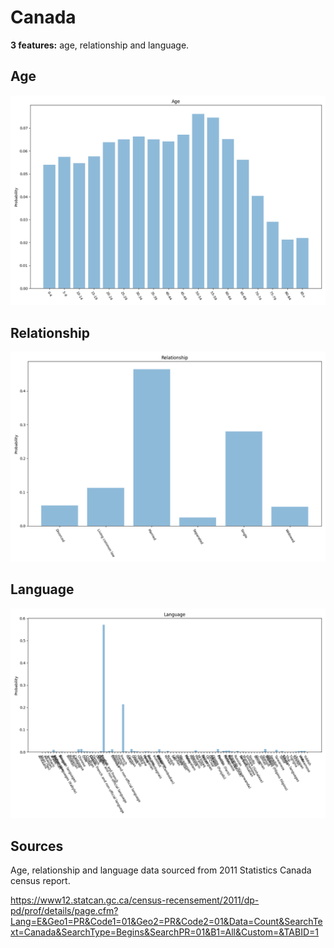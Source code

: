 # Canada
**3 features:** age, relationship and language.

## Age

![Age](img/age.png)

## Relationship

![Relationship](img/relationship.png)

## Language

![Language](img/language.png)

## Sources

Age, relationship and language data sourced from 2011 Statistics Canada census report.

https://www12.statcan.gc.ca/census-recensement/2011/dp-pd/prof/details/page.cfm?Lang=E&Geo1=PR&Code1=01&Geo2=PR&Code2=01&Data=Count&SearchText=Canada&SearchType=Begins&SearchPR=01&B1=All&Custom=&TABID=1